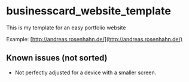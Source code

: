 # businesscard_website_template
This is my template for an easy portfolio website

Example: [http://andreas.rosenhahn.de/](http://andreas.rosenhahn.de/)

## Known issues (not sorted)
* Not perfectly adjusted for a device with a smaller screen.
